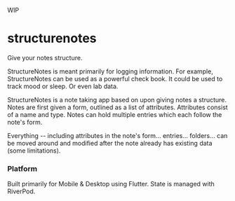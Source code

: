 WIP

# structurenotes

Give your notes structure.

StructureNotes is meant primarily for logging information.
For example, StructureNotes can be used as a powerful check book.
It could be used to track mood or sleep.
Or even lab data.

StructureNotes is a note taking app based on upon giving notes a structure.
Notes are first given a form, outlined as a list of attributes. Attributes
consist of a name and type. Notes can hold multiple entries which each follow
the note's form.

Everything -- including attributes in the note's form... entries... folders...
can be moved around and modified after the note already has existing data
(some limitations).

### Platform

Built primarily for Mobile & Desktop using Flutter.
State is managed with RiverPod.